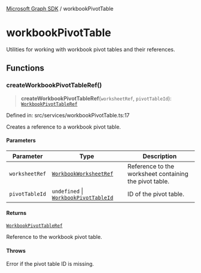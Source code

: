 [Microsoft Graph SDK](README.md) / workbookPivotTable

# workbookPivotTable

Utilities for working with workbook pivot tables and their references.

## Functions

### createWorkbookPivotTableRef()

> **createWorkbookPivotTableRef**(`worksheetRef`, `pivotTableId`): [`WorkbookPivotTableRef`](WorkbookPivotTable-1.md#workbookpivottableref)

Defined in: src/services/workbookPivotTable.ts:17

Creates a reference to a workbook pivot table.

#### Parameters

| Parameter | Type | Description |
| ------ | ------ | ------ |
| `worksheetRef` | [`WorkbookWorksheetRef`](WorkbookWorksheet-1.md#workbookworksheetref) | Reference to the worksheet containing the pivot table. |
| `pivotTableId` | `undefined` \| [`WorkbookPivotTableId`](WorkbookPivotTable-1.md#workbookpivottableid) | ID of the pivot table. |

#### Returns

[`WorkbookPivotTableRef`](WorkbookPivotTable-1.md#workbookpivottableref)

Reference to the workbook pivot table.

#### Throws

Error if the pivot table ID is missing.
